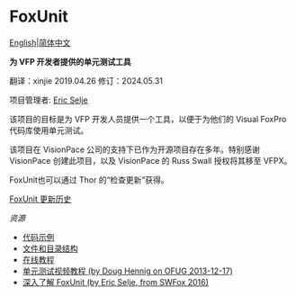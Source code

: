 # FoxUnit
[English](README.md)|[简体中文](README_CN.md)

**为 VFP 开发者提供的单元测试工具**

翻译：xinjie     2019.04.26
修订：2024.05.31

项目管理者: [Eric Selje](https://github.com/ESelje)

该项目的目标是为 VFP 开发人员提供一个工具，以便于为他们的 Visual FoxPro 代码库使用单元测试。

该项目在 VisionPace 公司的支持下已作为开源项目存在多年。特别感谢 VisionPace 创建此项目，以及 VisionPace 的 Russ Swall 授权将其移至 VFPX。

FoxUnit也可以通过 Thor 的“检查更新”获得。

[FoxUnit 更新历史](changelog/readme_CN.md)

*资源*

* [代码示例](FoxUnit_Asserts_CN.md)
* [文件和目录结构](FoxUnit_Folders_CN.md)
* [在线教程](http://www.aksel.com/whitepapers/foxunit.htm)
* [单元测试视频教程 (by Doug Hennig on OFUG 2013-12-17)](http://youtu.be/J5PH1tKPYpI)
* [深入了解 FoxUnit (by Eric Selje, from SWFox 2016)](http://saltydogllc.com/wp-content/uploads/Selje_FoxUnit-in-Depth.pdf)
